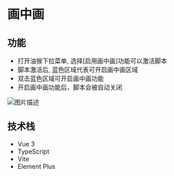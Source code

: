 # 画中画

## 功能

* 打开油猴下拉菜单, 选择[启用画中画]功能可以激活脚本
* 脚本激活后, 蓝色区域代表可开启画中画区域
* 双击蓝色区域可开启画中画功能
* 开启画中画功能后，脚本会被自动关闭

![图片描述](src/assets/1.gif)

## 技术栈

* Vue 3
* TypeScript
* Vite
* Element Plus
